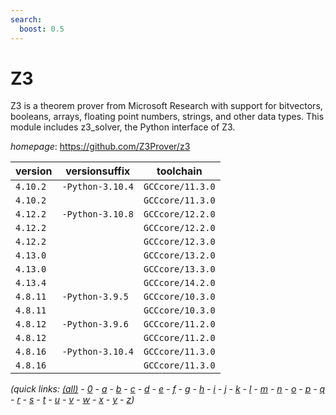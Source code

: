 ```yaml
---
search:
  boost: 0.5
---
```

# Z3

Z3 is a theorem prover from Microsoft Research with support for bitvectors, booleans, arrays, floating point numbers, strings, and other data types. This module includes z3_solver, the Python interface of Z3.

*homepage*: <https://github.com/Z3Prover/z3>

version | versionsuffix | toolchain
--------|---------------|----------
``4.10.2`` | ``-Python-3.10.4`` | ``GCCcore/11.3.0``
``4.10.2`` |  | ``GCCcore/11.3.0``
``4.12.2`` | ``-Python-3.10.8`` | ``GCCcore/12.2.0``
``4.12.2`` |  | ``GCCcore/12.2.0``
``4.12.2`` |  | ``GCCcore/12.3.0``
``4.13.0`` |  | ``GCCcore/13.2.0``
``4.13.0`` |  | ``GCCcore/13.3.0``
``4.13.4`` |  | ``GCCcore/14.2.0``
``4.8.11`` | ``-Python-3.9.5`` | ``GCCcore/10.3.0``
``4.8.11`` |  | ``GCCcore/10.3.0``
``4.8.12`` | ``-Python-3.9.6`` | ``GCCcore/11.2.0``
``4.8.12`` |  | ``GCCcore/11.2.0``
``4.8.16`` | ``-Python-3.10.4`` | ``GCCcore/11.3.0``
``4.8.16`` |  | ``GCCcore/11.3.0``


*(quick links: [(all)](../index.md) - [0](../0/index.md) - [a](../a/index.md) - [b](../b/index.md) - [c](../c/index.md) - [d](../d/index.md) - [e](../e/index.md) - [f](../f/index.md) - [g](../g/index.md) - [h](../h/index.md) - [i](../i/index.md) - [j](../j/index.md) - [k](../k/index.md) - [l](../l/index.md) - [m](../m/index.md) - [n](../n/index.md) - [o](../o/index.md) - [p](../p/index.md) - [q](../q/index.md) - [r](../r/index.md) - [s](../s/index.md) - [t](../t/index.md) - [u](../u/index.md) - [v](../v/index.md) - [w](../w/index.md) - [x](../x/index.md) - [y](../y/index.md) - [z](../z/index.md))*

